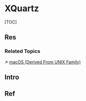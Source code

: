 # XQuartz

[TOC]



## Res
### Related Topics
↗ [macOS (Derived From UNIX Family)](../../../../../../../Apple%20Operating%20Systems/macOS%20(Derived%20From%20UNIX%20Family)/macOS%20(Derived%20From%20UNIX%20Family).md)



## Intro


## Ref

